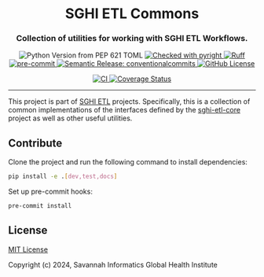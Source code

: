 <h1 align="center" style="border-bottom: none; text-align: center;">SGHI ETL Commons</h1>
<h3 align="center" style="text-align: center;">Collection of utilities for working with SGHI ETL Workflows.</h3>
<p align="center" style="text-align: center;">
    <img alt="Python Version from PEP 621 TOML" src="https://img.shields.io/python/required-version-toml?tomlFilePath=https%3A%2F%2Fraw.githubusercontent.com%2Fsavannahghi%2Fsghi-etl-commons%2Fdevelop%2Fpyproject.toml&logo=python&labelColor=white">
    <a href="https://microsoft.github.io/pyright/">
        <img alt="Checked with pyright" src="https://microsoft.github.io/pyright/img/pyright_badge.svg">
    </a>
    <a href="https://github.com/astral-sh/ruff">
        <img alt="Ruff" src="https://img.shields.io/endpoint?url=https://raw.githubusercontent.com/astral-sh/ruff/main/assets/badge/v2.json">
    </a>
    <a href="https://github.com/pre-commit/pre-commit">
        <img alt="pre-commit" src="https://img.shields.io/badge/pre--commit-enabled-brightgreen?logo=pre-commit&logoColor=white">
    </a>
    <a href="https://github.com/semantic-release/semantic-release">
        <img alt="Semantic Release: conventionalcommits" src="https://img.shields.io/badge/semantic--release-conventionalcommits-e10079?logo=semantic-release"/>
    </a>
    <a href="https://github.com/savannahghi/sghi-etl-commons/blob/develop/LICENSE">
        <img alt="GitHub License" src="https://img.shields.io/badge/License-MIT-blue.svg">
    </a>
</p>
<p align="center" style="text-align: center;">
    <a href="https://github.com/savannahghi/sghi-etl-commons/actions/workflows/ci.yml">
        <img alt="CI" src="https://github.com/savannahghi/sghi-etl-commons/actions/workflows/ci.yml/badge.svg">
    </a>
    <a href="https://coveralls.io/github/savannahghi/sghi-etl-commons?branch=develop">
        <img alt="Coverage Status" src="https://img.shields.io/coverallsCoverage/github/savannahghi/sghi-etl-commons?branch=develop&logo=coveralls">
    </a>
</p>

---

This project is part of [SGHI ETL](https://github.com/savannahghi/sghi-etl-core/)
projects. Specifically, this is a collection of common implementations of the
interfaces defined by the [sghi-etl-core](https://github.com/savannahghi/sghi-etl-core/)
project as well as other useful utilities.

## Contribute

Clone the project and run the following command to install dependencies:

```bash
pip install -e .[dev,test,docs]
```

Set up pre-commit hooks:
```bash
pre-commit install
```

## License

[MIT License](https://github.com/savannahghi/sghi-etl-commons/blob/main/LICENSE)

Copyright (c) 2024, Savannah Informatics Global Health Institute
